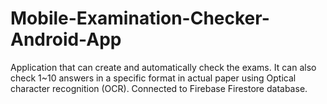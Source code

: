 # Mobile-Examination-Checker-Android-App
Application that can create and automatically check the exams. 
It can also check 1~10 answers in a specific format in actual paper using Optical character recognition (OCR).
Connected to Firebase Firestore database.
